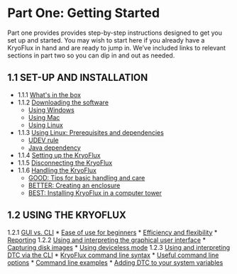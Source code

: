 # Part One: Getting Started

Part one provides provides step-by-step instructions designed to get you set up and started. You may wish to start here if you already have a KryoFlux in hand and are ready to jump in. We’ve included links to relevant sections in part two so you can dip in and out as needed.

## 1.1 SET-UP AND INSTALLATION

* 1.1.1 [What's in the   box](/1%20PART%20ONE%20Getting%20Started/1.1%20SET-UP%20AND%20INSTALLATION/README.md#111whats-in-the-box)
* 1.1.2 [Downloading the software](/01%20PART%20ONE%20Getting%20Started/01%20SET-UP%20AND%20INSTALLATION/README.md#downloading-the-software)
	* [Using Windows](/01%20PART%20ONE%20Getting%20Started/01%20SET-UP%20AND%20INSTALLATION/README.md#using-windows)
	* [Using Mac](/01%20PART%20ONE%20Getting%20Started/01%20SET-UP%20AND%20INSTALLATION/README.md#using-mac)
	* [Using Linux](/01%20PART%20ONE%20Getting%20Started/01%20SET-UP%20AND%20INSTALLATION/README.md#using-linux)
* 1.1.3 [Using Linux: Prerequisites and dependencies](/01%20PART%20ONE%20Getting%20Started/01%20SET-UP%20AND%20INSTALLATION/README.md#using-linux-prerequisites-and-dependencies)
	* [UDEV rule](/01%20PART%20ONE%20Getting%20Started/01%20SET-UP%20AND%20INSTALLATION/README.md#udev-rule)
	* [Java dependency](/01%20PART%20ONE%20Getting%20Started/01%20SET-UP%20AND%20INSTALLATION/README.md#java-dependency)
* 1.1.4 [Setting up the KryoFlux](/01%20PART%20ONE%20Getting%20Started/01%20SET-UP%20AND%20INSTALLATION/README.md#setting-up-the-kryoflux)
* 1.1.5 [Disconnecting the KryoFlux](/01%20PART%20ONE%20Getting%20Started/01%20SET-UP%20AND%20INSTALLATION/README.md#disconnecting-the-kryoflux) 
* 1.1.6 [Handling the KryoFlux](/01%20PART%20ONE%20Getting%20Started/01%20SET-UP%20AND%20INSTALLATION/README.md#handling-the-kryoflux)
	* [GOOD: Tips for basic handling and care](/01%20PART%20ONE%20Getting%20Started/01%20SET-UP%20AND%20INSTALLATION/README.md#good-tips-for-basic-handling-and-care)
	* [BETTER: Creating an enclosure](/01%20PART%20ONE%20Getting%20Started/01%20SET-UP%20AND%20INSTALLATION/README.md#better-creating-an-enclosure)
	* [BEST: Installing KryoFlux in a computer tower](/01%20PART%20ONE%20Getting%20Started/01%20SET-UP%20AND%20INSTALLATION/README.md#best-installing-kryoflux-in-a-computer-tower)


## 1.2 USING THE KRYOFLUX

1.2.1 [GUI vs. CLI](/01%20PART%20ONE%20Getting%20Started/02%20USING%20THE%20KRYOFLUX/readme.md#gui-vs-cli)
       * [Ease of use for beginners](/01%20PART%20ONE%20Getting%20Started/02%20USING%20THE%20KRYOFLUX/readme.md#ease-of-use-for-beginners)
       * [Efficiency and flexibility](./02%20USING%20THE%20KRYOFLUX/readme.md#efficiency-and-flexibility)
       * [Reporting](./02%20USING%20THE%20KRYOFLUX/readme.md#reporting)
1.2.2 [Using and interpreting the graphical user interface](./02%20USING%20THE%20KRYOFLUX/readme.md#using-and-interpreting-the-graphical-user-interface)
       * [Capturing disk images](./02%20USING%20THE%20KRYOFLUX/readme.md#capturing-disk-images)
       * [Using deviceless mode](./02%20USING%20THE%20KRYOFLUX/readme.md#using-deviceless-mode)
1.2.3	[Using and interpreting DTC via the CLI](./02%20USING%20THE%20KRYOFLUX/readme.md#using-and-interpreting-dtc-via-the-cli)
       * [KryoFlux command line syntax](./02%20USING%20THE%20KRYOFLUX/readme.md#kryoflux-command-line-syntax)
       * [Useful command line options](./02%20USING%20THE%20KRYOFLUX/readme.md#useful-command-line-options)
       * [Command line examples](./02%20USING%20THE%20KRYOFLUX/readme.md#command-line-examples)
       * [Adding DTC to your system variables](./02%20USING%20THE%20KRYOFLUX/readme.md#adding-dtc-to-your-system-variables)
